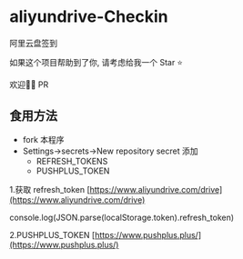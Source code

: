 # aliyundrive-Checkin
阿里云盘签到

如果这个项目帮助到了你, 请考虑给我一个 Star ⭐

欢迎👏🏻 PR

## 食用方法
* fork 本程序
* Settings->secrets->New repository secret 添加
  - REFRESH_TOKENS
  - PUSHPLUS_TOKEN

1.获取 refresh_token
[https://www.aliyundrive.com/drive](https://www.aliyundrive.com/drive)

console.log(JSON.parse(localStorage.token).refresh_token)

2.PUSHPLUS_TOKEN
[https://www.pushplus.plus/](https://www.pushplus.plus/)




